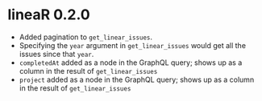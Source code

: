 # lineaR 0.2.0

* Added pagination to `get_linear_issues`.   
* Specifying the `year` argument in `get_linear_issues` would get all the issues since that `year`.  
* `completedAt` added as a node in the GraphQL query; shows up as a column in the result of `get_linear_issues`  
* `project` added as a node in the GraphQL query; shows up as a column in the result of `get_linear_issues`
